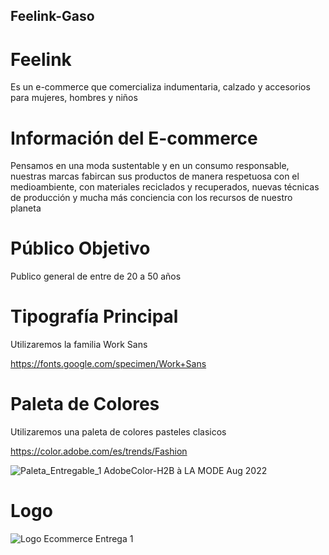 ## Feelink-Gaso 

# Feelink 

Es un e-commerce que comercializa indumentaria, calzado y accesorios para mujeres, hombres y niños

# Información del E-commerce

Pensamos en una moda sustentable y en un consumo responsable, nuestras marcas fabircan sus productos de manera respetuosa con el medioambiente, con materiales reciclados y recuperados, nuevas técnicas de producción y mucha más conciencia con los recursos de nuestro planeta


# Público Objetivo 

Publico general de entre de 20 a 50 años


# Tipografía Principal 

Utilizaremos la familia Work Sans

https://fonts.google.com/specimen/Work+Sans


# Paleta de Colores 

Utilizaremos una paleta de colores pasteles clasicos 

https://color.adobe.com/es/trends/Fashion

![Paleta_Entregable_1 AdobeColor-H2B à LA MODE  Aug  2022](https://user-images.githubusercontent.com/118061755/206874110-0ca59456-3246-4df8-9eb7-74d74689a8c6.jpeg)


# Logo 

![Logo Ecommerce Entrega 1](https://user-images.githubusercontent.com/118061755/207976877-7ec8a0a1-6c96-4428-acd7-77e382857cca.png)

